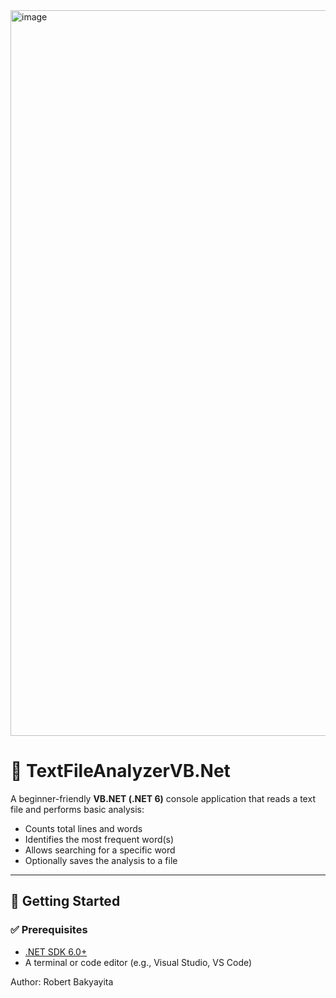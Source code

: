<img width="1744" height="1161" alt="image" src="https://github.com/user-attachments/assets/431fdacb-5855-4fbb-b1f5-b9d618ebbade" />

# 📄 TextFileAnalyzerVB.Net

A beginner-friendly **VB.NET (.NET 6)** console application that reads a text file and performs basic analysis:
- Counts total lines and words
- Identifies the most frequent word(s)
- Allows searching for a specific word
- Optionally saves the analysis to a file

---

## 🚀 Getting Started

### ✅ Prerequisites
- [.NET SDK 6.0+](https://dotnet.microsoft.com/download)
- A terminal or code editor (e.g., Visual Studio, VS Code)

Author:
Robert Bakyayita
